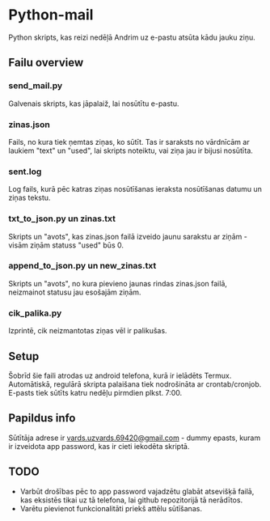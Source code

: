 # Python-mail
Python skripts, kas reizi nedēļā Andrim uz e-pastu atsūta kādu jauku ziņu.

## Failu overview
### send_mail.py
Galvenais skripts, kas jāpalaiž, lai nosūtītu e-pastu.

### zinas.json
Fails, no kura tiek ņemtas ziņas, ko sūtīt. Tas ir saraksts no vārdnīcām ar laukiem "text" un "used", lai skripts noteiktu, vai ziņa jau ir bijusi nosūtīta.

### sent.log
Log fails, kurā pēc katras ziņas nosūtīšanas ieraksta nosūtīšanas datumu un ziņas tekstu.

### txt_to_json.py un zinas.txt
Skripts un "avots", kas zinas.json failā izveido jaunu sarakstu ar ziņām - visām ziņām statuss "used" būs 0.

### append_to_json.py un new_zinas.txt
Skripts un "avots", no kura pievieno jaunas rindas zinas.json failā, neizmainot statusu jau esošajām ziņām.

### cik_palika.py
Izprintē, cik neizmantotas ziņas vēl ir palikušas.

## Setup
Šobrīd šie faili atrodas uz android telefona, kurā ir ielādēts Termux. Automātiskā, regulārā skripta palaišana tiek nodrošināta ar crontab/cronjob. E-pasts tiek sūtīts katru nedēļu pirmdien plkst. 7:00.

## Papildus info
Sūtītāja adrese ir vards.uzvards.69420@gmail.com - dummy epasts, kuram ir izveidota app password, kas ir cieti iekodēta skriptā. 

## TODO
- Varbūt drošības pēc to app password vajadzētu glabāt atsevišķā failā, kas eksistēs tikai uz tā telefona, lai github repozitorijā tā nerādītos.
- Varētu pievienot funkcionalitāti priekš attēlu sūtīšanas. 